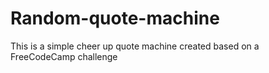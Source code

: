 # Random-quote-machine

This is a simple cheer up quote machine created based on a FreeCodeCamp challenge 
